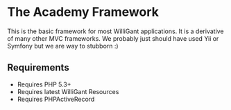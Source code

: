 The Academy Framework
=====================

This is the basic framework for most WilliGant applications. It is a derivative of many other MVC frameworks. We probably just should have used Yii or Symfony but we are way to stubborn :)

Requirements
---------------------
- Requires PHP 5.3+
- Requires latest WilliGant Resources
- Requires PHPActiveRecord

